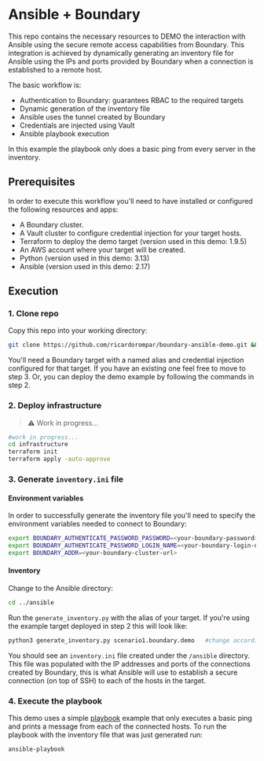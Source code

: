 # Ansible + Boundary
This repo contains the necessary resources to DEMO the interaction with Ansible using the secure remote access capabilities from Boundary. This integration is achieved by dynamically generating an inventory file for Ansible using the IPs and ports provided by Boundary when a connection is established to a remote host.

The basic workflow is:
- Authentication to Boundary: guarantees RBAC to the required targets
- Dynamic generation of the inventory file
- Ansible uses the tunnel created by Boundary 
- Credentials are injected using Vault
- Ansible playbook execution

In this example the playbook only does a basic ping from every server in the inventory.

## Prerequisites
In order to execute this workflow you'll need to have installed or configured the following resources and apps:
- A Boundary cluster.
- A Vault cluster to configure credential injection for your target hosts.
- Terraform to deploy the demo target (version used in this demo: 1.9.5)
- An AWS account where your target will be created.
- Python (version used in this demo: 3.13)
- Ansible (version used in this demo: 2.17)

## Execution

### 1. Clone repo
Copy this repo into your working directory:
```bash
git clone https://github.com/ricardorompar/boundary-ansible-demo.git && cd boundary-ansible-demo
```

You'll need a Boundary target with a named alias and credential injection configured for that target. If you have an existing one feel free to move to step 3. Or, you can deploy the demo example by following the commands in step 2.

### 2. Deploy infrastructure
> ⚠️ Work in progress...
```bash
#work in progress...
cd infrastructure
terraform init
terraform apply -auto-approve
```

### 3. Generate `inventory.ini` file

#### Environment variables
In order to successfully generate the inventory file you'll need to specify the environment variables needed to connect to Boundary:
```bash
export BOUNDARY_AUTHENTICATE_PASSWORD_PASSWORD=<your-boundary-password>
export BOUNDARY_AUTHENTICATE_PASSWORD_LOGIN_NAME=<your-boundary-login-name>
export BOUNDARY_ADDR=<your-boundary-cluster-url>
```

#### Inventory
Change to the Ansible directory:

```bash
cd ../ansible
```

Run the `generate_inventory.py` with the alias of your target. If you're using the example target deployed in step 2 this will look like:
```bash
python3 generate_inventory.py scenario1.boundary.demo   #change according to your alias
```

You should see an `inventory.ini` file created under the `/ansible` directory. This file was populated with the IP addresses and ports of the connections created by Boundary, this is what Ansible will use to establish a secure connection (on top of SSH) to each of the hosts in the target.

### 4. Execute the playbook
This demo uses a simple [playbook](./ansible/playbook.yaml) example that only executes a basic ping and prints a message from each of the connected hosts. To run the playbook with the inventory file that was just generated run:
```bash
ansible-playbook
```


